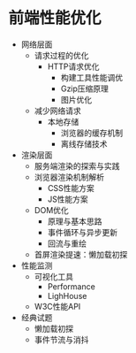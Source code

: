 # 前端性能优化

- 网络层面
  - 请求过程的优化
    - HTTP请求优化
      - 构建工具性能调优
      - Gzip压缩原理
      - 图片优化
  - 减少网络请求
    - 本地存储
      - 浏览器的缓存机制
      - 离线存储技术
- 渲染层面
  - 服务端渲染的探索与实践
  - 浏览器渲染机制解析
    - CSS性能方案
    - JS性能方案
  - DOM优化
    - 原理与基本思路
    - 事件循环与异步更新
    - 回流与重绘
  - 首屏渲染提速：懒加载初探
- 性能监测
  - 可视化工具
    - Performance
    - LighHouse
  - W3C性能API
- 经典试题
  - 懒加载初探
  - 事件节流与消抖 
